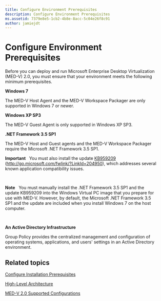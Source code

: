 ```yaml
---
title: Configure Environment Prerequisites
description: Configure Environment Prerequisites
ms.assetid: 7379e8e5-1cb2-4b8e-8acc-5c04e26f8c91
author: jamiejdt
---
```


# Configure Environment Prerequisites


Before you can deploy and run Microsoft Enterprise Desktop Virtualization (MED-V) 2.0, you must ensure that your environment meets the following minimum prerequisites.

**Windows 7**

The MED-V Host Agent and the MED-V Workspace Packager are only supported in Windows 7 or newer.

**Windows XP SP3**

The MED-V Guest Agent is only supported in Windows XP SP3.

**.NET Framework 3.5 SP1**

The MED-V Host and Guest agents and the MED-V Workspace Packager require the Microsoft .NET Framework 3.5 SP1.

**Important**  
You must also install the update [KB959209](http://go.microsoft.com/fwlink/?LinkId=204950) (http://go.microsoft.com/fwlink/?LinkId=204950), which addresses several known application compatibility issues.

 

**Note**  
You must manually install the .NET Framework 3.5 SP1 and the update KB959209 into the Windows Virtual PC image that you prepare for use with MED-V. However, by default, the Microsoft .NET Framework 3.5 SP1 and the update are included when you install Windows 7 on the host computer.

 

**An Active Directory Infrastructure**

Group Policy provides the centralized management and configuration of operating systems, applications, and users' settings in an Active Directory environment.

## Related topics


[Configure Installation Prerequisites](configure-installation-prerequisites.md)

[High-Level Architecture](high-level-architecturemedv2.md)

[MED-V 2.0 Supported Configurations](med-v-20-supported-configurations.md)

 

 





